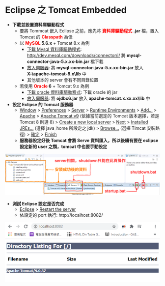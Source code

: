 # Eclipse 之 Tomcat Embedded

- **下載並設置資料庫驅動程式**
  - 要將 Tommcat 嵌入 Eclipse 之前，應先將 **<span style="color: red;">資料庫驅動程式</span>** **.jar** 檔，置入 Tomcat 的 **<span style="color: red;">Classpath</span>** 為佳
  - 以 **<span style="color: red;">MySQL</span> 5.6.x** + Tomcat 8.x 為例
    - <u>下載 Mysql 資料庫驅動程式</u>: http://dev.mesql.com/downloads/connector/j/ 將 **mysql-connector-java-5.x.xx-bin.jar** 檔下載
    - <u>放入伺服器</u>: 將 **mysql-connector-java-5.x.xx-bin.jar** 放入 **X:\apache-tomcat-8.x\lib** 中
    - 其他版本的 server 會有不同目錄位置
  - 若使用 **<span style="color: red;">Oracle</span> 6** + Tomcat 9.x 為例
    - <u>下載 oracle 資料庫驅動程式</u>: 下載 oracle 的 jar
    - <u>放入伺服器</u>: 將 **ojdbc6.jar** 放入 **apache-tomcat.x.xx.xx\lib** 中
- **設定 Eclipse 的 Tomcat 服務器**
  - <u>Window</u> > <u>Preferences</u> > <u>Server</u> > <u>Runtime Environments</u> > <u>Add...</u> > <u>Apache</u> >
    <u>Apache Tomcat v9</u> (依據當前選定的 Tomcat 版本選擇，若是 Tomcat 8 則選 8) >
    <u>Create a new local server</u> > <u>Next</u> > <u>Installed JREs...</u> (選擇 java_home 所設定之 jdk) >
    <u>Browse...</u> (選擇 Timcat 安裝路徑) > <u>確定</u> > <u>Finish</u>
  - **服務器設定好後 Tomcat 會將 Serve 資料匯入，所以後續有要在 eclipse 設定新的 user 之類，tomcat 中也要手動設定**

<p><img src='./image/01.Eclipse設定完成的畫面.dio.svg'></p>

- **測試 Eclipse 設定是否完成**
  - <u>Eclipse</u> > <u>Restart the server</u>
  - 依設定的 port 執行: http://localhost:8082/

<p><img src='./image/02.png'></p>
